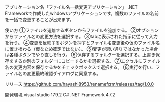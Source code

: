 アプリケーション名「ファイル名一括変更アプリケーション」
.NET Frameworkで作成したwindowsアプリケーションです。複数のファイルの名前を一括で変更することが出来ます。

使い方
①ファイルを追加するボタンからファイルを追加する。
②オプションからファイル名の変更方法を選択する。
③tabに表示された指示に従って入力を行う。
④変更を反映するボタンを押すとファイル名変更後の仮のファイル名に置き換わる（仮なため確定ではない）。
⑤変更が思い通りではなかった場合は各種ボタンでやり直しを行う。
⑥保存するフォルダーを選択する。上書き保存をするか別のフォルダーにコピーするかを選択する。
⑦エクセルにファイル名の変更内容を保存するかをチェックボックスで選択する。
⑧実行を行い、ファイル名の変更最終確認ダイアログに同意する。

リリース
https://github.com/hayashi8953/renameform/releases/tag/1.0.0

開発環境
visual studio 17.9.2
C# .NET Framework 4.7.2
